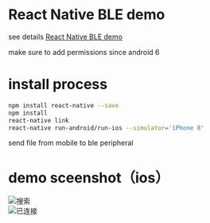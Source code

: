 # React Native BLE demo
see details [React Native BLE demo](http://blog.csdn.net/withings/article/details/71378562)

make sure to add permissions since android 6

# install process
```sh
npm install react-native --save
npm install
react-native link
react-native run-android/run-ios --simulator='iPhone 8'
```

send file from mobile to ble peripheral

# demo sceenshot（ios）
![搜索](https://github.com/zhanguangao/react-native-ble-manager-demo/blob/master/screenshot/scan.png?raw=true)
<br>
![已连接](https://github.com/zhanguangao/react-native-ble-manager-demo/blob/master/screenshot/connect.png?raw=true)

